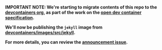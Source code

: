 **IMPORTANT NOTE: We're starting to migrate contents of this repo to the [devcontainers org](https://github.com/devcontainers), as part of the work on the [open dev container specification](https://containers.dev).**

**We'll now be publishing the `jekyll` image from [devcontainers/images/src/jekyll](https://github.com/devcontainers/images/tree/main/src/jekyll).**

**For more details, you can review the [announcement issue](https://github.com/microsoft/vscode-dev-containers/issues/1589).**
